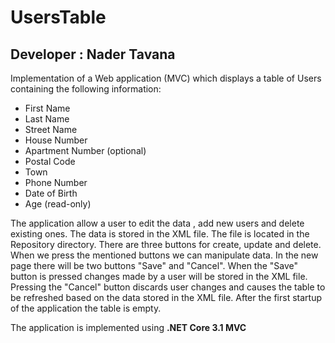 # UsersTable
## Developer : Nader Tavana
Implementation of a Web application (MVC) which displays a table of Users containing the following information:
- First Name
- Last Name
- Street Name
- House Number
- Apartment Number (optional)
- Postal Code
- Town
- Phone Number
- Date of Birth
- Age (read-only)

The application allow a user to edit the data , add new users and delete existing ones. The data is stored in the XML file. The file is located in the Repository directory.
There are three buttons for create, update and delete. When we press the mentioned buttons we can manipulate data. In the new page there will be two buttons "Save" and "Cancel".
When the "Save" button is pressed changes made by a user will be stored in the XML file.
Pressing the "Cancel" button discards user changes and causes the table to be refreshed based on the data stored in the XML file.
After the first startup of the application the table is empty.

The application is implemented using **.NET Core 3.1 MVC**
